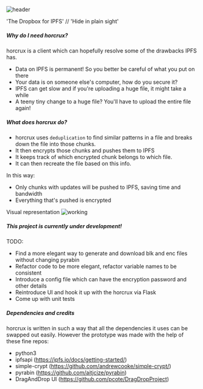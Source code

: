 ![header](https://user-images.githubusercontent.com/3139649/31358032-a42ab7fc-ad09-11e7-973d-d0b5b0981763.png)

'The Dropbox for IPFS' //  'Hide in plain sight'

##### Why do I need **horcrux**?
horcrux is a client which can hopefully resolve some of the drawbacks IPFS has.

* Data on IPFS is permanent! So you better be careful of what you put on there
* Your data is on someone else's computer, how do you secure it?
* IPFS can get slow and if you're uploading a huge file, it might take a while
* A teeny tiny change to a huge file? You'll have to upload the entire file again!

##### What does horcrux do?
* horcrux uses `deduplication` to find similar patterns in a file and breaks down the file into those chunks.
* It then encrypts those chunks and pushes them to IPFS 
* It keeps track of which encrypted chunk belongs to which file. 
* It can then recreate the file based on this info.

In this way: 
* Only chunks with updates will be pushed to IPFS, saving time and bandwidth
* Everything that's pushed is encrypted

Visual representation
![working](https://user-images.githubusercontent.com/3139649/31358031-a428b81c-ad09-11e7-8f4c-4cd973b02391.png)


##### This project is currently under development!
TODO:
- Find a more elegant way to generate and download blk and enc files without changing pyrabin
- Refactor code to be more elegant, refactor variable names to be consistent
- Introduce a config file which can have the encryption password and other details
- Reintroduce UI and hook it up with the horcrux via Flask
- Come up with unit tests


##### Dependencies and credits
horcrux is written in such a way that all the dependencies it uses can be swapped out easily. However the prototype was made with the help of these fine repos:

- python3
- ipfsapi (https://ipfs.io/docs/getting-started/)
- simple-crypt (https://github.com/andrewcooke/simple-crypt/)
- pyrabin (https://github.com/aitjcize/pyrabin)
- DragAndDrop UI (https://github.com/pcote/DragDropProject)
